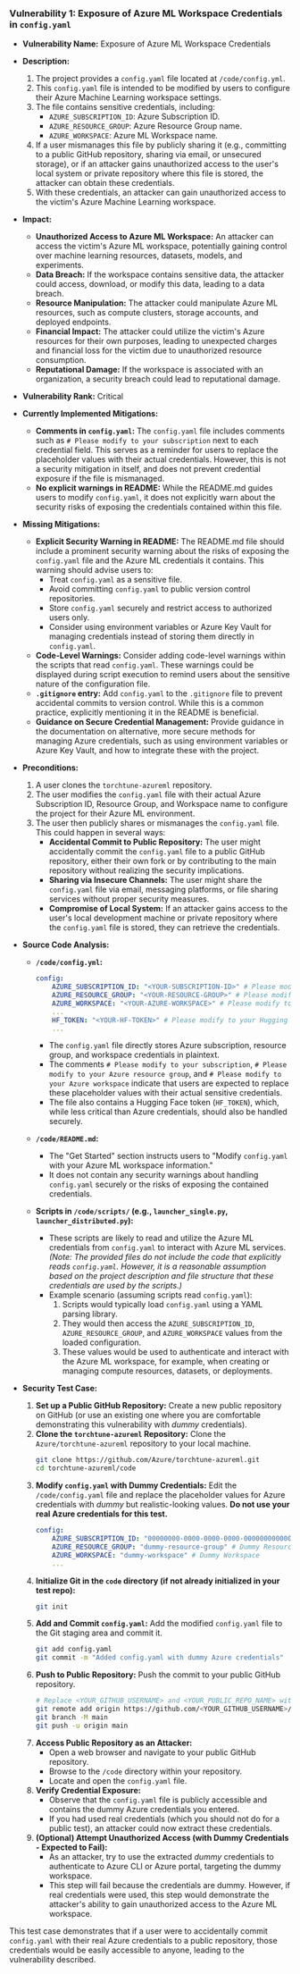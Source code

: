 ### Vulnerability 1: Exposure of Azure ML Workspace Credentials in `config.yaml`

- **Vulnerability Name:** Exposure of Azure ML Workspace Credentials

- **Description:**
    1. The project provides a `config.yaml` file located at `/code/config.yml`.
    2. This `config.yaml` file is intended to be modified by users to configure their Azure Machine Learning workspace settings.
    3. The file contains sensitive credentials, including:
        - `AZURE_SUBSCRIPTION_ID`:  Azure Subscription ID.
        - `AZURE_RESOURCE_GROUP`: Azure Resource Group name.
        - `AZURE_WORKSPACE`: Azure ML Workspace name.
    4. If a user mismanages this file by publicly sharing it (e.g., committing to a public GitHub repository, sharing via email, or unsecured storage), or if an attacker gains unauthorized access to the user's local system or private repository where this file is stored, the attacker can obtain these credentials.
    5. With these credentials, an attacker can gain unauthorized access to the victim's Azure Machine Learning workspace.

- **Impact:**
    - **Unauthorized Access to Azure ML Workspace:** An attacker can access the victim's Azure ML workspace, potentially gaining control over machine learning resources, datasets, models, and experiments.
    - **Data Breach:**  If the workspace contains sensitive data, the attacker could access, download, or modify this data, leading to a data breach.
    - **Resource Manipulation:** The attacker could manipulate Azure ML resources, such as compute clusters, storage accounts, and deployed endpoints.
    - **Financial Impact:** The attacker could utilize the victim's Azure resources for their own purposes, leading to unexpected charges and financial loss for the victim due to unauthorized resource consumption.
    - **Reputational Damage:** If the workspace is associated with an organization, a security breach could lead to reputational damage.

- **Vulnerability Rank:** Critical

- **Currently Implemented Mitigations:**
    - **Comments in `config.yaml`:** The `config.yaml` file includes comments such as `# Please modify to your subscription` next to each credential field. This serves as a reminder for users to replace the placeholder values with their actual credentials. However, this is not a security mitigation in itself, and does not prevent credential exposure if the file is mismanaged.
    - **No explicit warnings in README:** While the README.md guides users to modify `config.yaml`, it does not explicitly warn about the security risks of exposing the credentials contained within this file.

- **Missing Mitigations:**
    - **Explicit Security Warning in README:** The README.md file should include a prominent security warning about the risks of exposing the `config.yaml` file and the Azure ML credentials it contains. This warning should advise users to:
        - Treat `config.yaml` as a sensitive file.
        - Avoid committing `config.yaml` to public version control repositories.
        - Store `config.yaml` securely and restrict access to authorized users only.
        - Consider using environment variables or Azure Key Vault for managing credentials instead of storing them directly in `config.yaml`.
    - **Code-Level Warnings:**  Consider adding code-level warnings within the scripts that read `config.yaml`. These warnings could be displayed during script execution to remind users about the sensitive nature of the configuration file.
    - **`.gitignore` entry:** Add `config.yaml` to the `.gitignore` file to prevent accidental commits to version control. While this is a common practice, explicitly mentioning it in the README is beneficial.
    - **Guidance on Secure Credential Management:** Provide guidance in the documentation on alternative, more secure methods for managing Azure credentials, such as using environment variables or Azure Key Vault, and how to integrate these with the project.

- **Preconditions:**
    1. A user clones the `torchtune-azureml` repository.
    2. The user modifies the `config.yaml` file with their actual Azure Subscription ID, Resource Group, and Workspace name to configure the project for their Azure ML environment.
    3. The user then publicly shares or mismanages the `config.yaml` file. This could happen in several ways:
        - **Accidental Commit to Public Repository:** The user might accidentally commit the `config.yaml` file to a public GitHub repository, either their own fork or by contributing to the main repository without realizing the security implications.
        - **Sharing via Insecure Channels:** The user might share the `config.yaml` file via email, messaging platforms, or file sharing services without proper security measures.
        - **Compromise of Local System:** If an attacker gains access to the user's local development machine or private repository where the `config.yaml` file is stored, they can retrieve the credentials.

- **Source Code Analysis:**
    - **`/code/config.yml`:**
        ```yaml
        config:
            AZURE_SUBSCRIPTION_ID: "<YOUR-SUBSCRIPTION-ID>" # Please modify to your subscription
            AZURE_RESOURCE_GROUP: "<YOUR-RESOURCE-GROUP>" # Please modify to your Azure resource group
            AZURE_WORKSPACE: "<YOUR-AZURE-WORKSPACE>" # Please modify to your Azure workspace
            ...
            HF_TOKEN: "<YOUR-HF-TOKEN>" # Please modify to your Hugging Face token
            ...
        ```
        - The `config.yaml` file directly stores Azure subscription, resource group, and workspace credentials in plaintext.
        - The comments `# Please modify to your subscription`, `# Please modify to your Azure resource group`, and `# Please modify to your Azure workspace` indicate that users are expected to replace these placeholder values with their actual sensitive credentials.
        - The file also contains a Hugging Face token (`HF_TOKEN`), which, while less critical than Azure credentials, should also be handled securely.

    - **`/code/README.md`:**
        - The "Get Started" section instructs users to "Modify `config.yaml` with your Azure ML workspace information."
        - It does not contain any security warnings about handling `config.yaml` securely or the risks of exposing the contained credentials.

    - **Scripts in `/code/scripts/` (e.g., `launcher_single.py`, `launcher_distributed.py`):**
        - These scripts are likely to read and utilize the Azure ML credentials from `config.yaml` to interact with Azure ML services.  *(Note: The provided files do not include the code that explicitly reads `config.yaml`. However, it is a reasonable assumption based on the project description and file structure that these credentials are used by the scripts.)*
        - Example scenario (assuming scripts read `config.yaml`):
            1. Scripts would typically load `config.yaml` using a YAML parsing library.
            2. They would then access the `AZURE_SUBSCRIPTION_ID`, `AZURE_RESOURCE_GROUP`, and `AZURE_WORKSPACE` values from the loaded configuration.
            3. These values would be used to authenticate and interact with the Azure ML workspace, for example, when creating or managing compute resources, datasets, or deployments.

- **Security Test Case:**
    1. **Set up a Public GitHub Repository:** Create a new public repository on GitHub (or use an existing one where you are comfortable demonstrating this vulnerability with *dummy* credentials).
    2. **Clone the `torchtune-azureml` Repository:** Clone the `Azure/torchtune-azureml` repository to your local machine.
        ```bash
        git clone https://github.com/Azure/torchtune-azureml.git
        cd torchtune-azureml/code
        ```
    3. **Modify `config.yaml` with Dummy Credentials:** Edit the `/code/config.yaml` file and replace the placeholder values for Azure credentials with *dummy* but realistic-looking values.  **Do not use your real Azure credentials for this test.**
        ```yaml
        config:
            AZURE_SUBSCRIPTION_ID: "00000000-0000-0000-0000-000000000000" # Dummy Subscription ID
            AZURE_RESOURCE_GROUP: "dummy-resource-group" # Dummy Resource Group
            AZURE_WORKSPACE: "dummy-workspace" # Dummy Workspace
            ...
        ```
    4. **Initialize Git in the `code` directory (if not already initialized in your test repo):**
        ```bash
        git init
        ```
    5. **Add and Commit `config.yaml`:** Add the modified `config.yaml` file to the Git staging area and commit it.
        ```bash
        git add config.yaml
        git commit -m "Added config.yaml with dummy Azure credentials"
        ```
    6. **Push to Public Repository:** Push the commit to your public GitHub repository.
        ```bash
        # Replace <YOUR_GITHUB_USERNAME> and <YOUR_PUBLIC_REPO_NAME> with your actual details
        git remote add origin https://github.com/<YOUR_GITHUB_USERNAME>/<YOUR_PUBLIC_REPO_NAME>.git
        git branch -M main
        git push -u origin main
        ```
    7. **Access Public Repository as an Attacker:**
        - Open a web browser and navigate to your public GitHub repository.
        - Browse to the `/code` directory within your repository.
        - Locate and open the `config.yaml` file.
    8. **Verify Credential Exposure:**
        - Observe that the `config.yaml` file is publicly accessible and contains the dummy Azure credentials you entered.
        - If you had used real credentials (which you should not do for a public test), an attacker could now extract these credentials.
    9. **(Optional) Attempt Unauthorized Access (with Dummy Credentials - Expected to Fail):**
        - As an attacker, try to use the extracted *dummy* credentials to authenticate to Azure CLI or Azure portal, targeting the dummy workspace.
        - This step will fail because the credentials are dummy. However, if real credentials were used, this step would demonstrate the attacker's ability to gain unauthorized access to the Azure ML workspace.

This test case demonstrates that if a user were to accidentally commit `config.yaml` with their real Azure credentials to a public repository, those credentials would be easily accessible to anyone, leading to the vulnerability described.